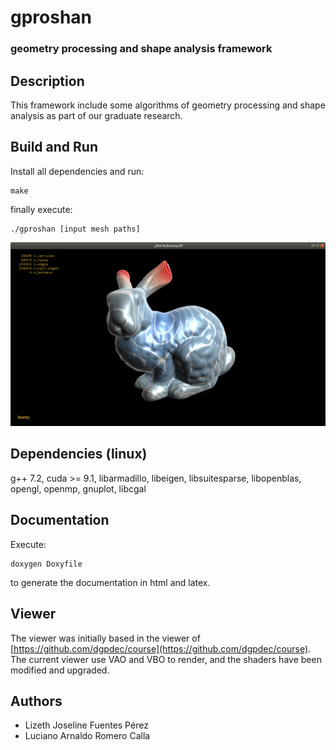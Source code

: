# gproshan
### geometry processing and shape analysis framework

## Description
This framework include some algorithms of geometry processing and shape analysis as part of our graduate research.

## Build and Run
Install all dependencies and run:

	make

finally execute:

	./gproshan [input mesh paths]

![](gproshan.png) 

## Dependencies (linux)
g++ 7.2, cuda >= 9.1, libarmadillo, libeigen, libsuitesparse, libopenblas, opengl, openmp, gnuplot, libcgal

## Documentation
Execute:

	doxygen Doxyfile

to generate the documentation in html and latex.

## Viewer
The viewer was initially based in the viewer of [https://github.com/dgpdec/course](https://github.com/dgpdec/course). The current viewer use VAO and VBO to render, and the shaders have been modified and upgraded.

## Authors
- Lizeth Joseline Fuentes Pérez
- Luciano Arnaldo Romero Calla

